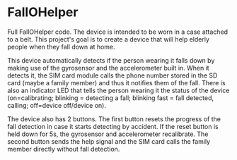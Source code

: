 # FallOHelper
Full FallOHelper code. The device is intended to be worn in a case attached to a belt.
This project's goal is to create a device that will help elderly people when they fall down at home. 

This device automatically detects if the person wearing it falls down by making use of the gyrosensor and the accelerometer built in. When it detects it, the SIM card
module calls the phone number stored in the SD card (maybe a family member) and thus it notifies them of the fall. There is also an indicator LED that tells
the person wearing it the status of the device (on=calibrating; blinking = detecting a fall; blinking fast = fall detected, calling; off=device off/device on).

The device also has 2 buttons. The first button resets the progress of the fall detection in case it starts detecting by accident. If the reset button
is held down for 5s, the gyrosensor and accelerometer recalibrate. The second button sends the help signal and the SIM card calls the family member directly
without fall detection.
